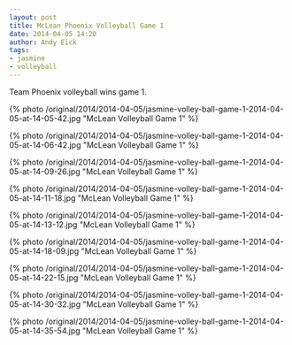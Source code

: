 ```yaml
---
layout: post
title: McLean Phoenix Volleyball Game 1
date: 2014-04-05 14:20
author: Andy Eick
tags: 
- jasmine
- volleyball
---
```

Team Phoenix volleyball wins game 1.

{% photo /original/2014/2014-04-05/jasmine-volley-ball-game-1-2014-04-05-at-14-05-42.jpg "McLean Volleyball Game 1" %}

{% photo /original/2014/2014-04-05/jasmine-volley-ball-game-1-2014-04-05-at-14-06-42.jpg "McLean Volleyball Game 1" %}

{% photo /original/2014/2014-04-05/jasmine-volley-ball-game-1-2014-04-05-at-14-09-26.jpg "McLean Volleyball Game 1" %}

{% photo /original/2014/2014-04-05/jasmine-volley-ball-game-1-2014-04-05-at-14-11-18.jpg "McLean Volleyball Game 1" %}

{% photo /original/2014/2014-04-05/jasmine-volley-ball-game-1-2014-04-05-at-14-13-12.jpg "McLean Volleyball Game 1" %}

{% photo /original/2014/2014-04-05/jasmine-volley-ball-game-1-2014-04-05-at-14-18-09.jpg "McLean Volleyball Game 1" %}

{% photo /original/2014/2014-04-05/jasmine-volley-ball-game-1-2014-04-05-at-14-22-15.jpg "McLean Volleyball Game 1" %}

{% photo /original/2014/2014-04-05/jasmine-volley-ball-game-1-2014-04-05-at-14-30-32.jpg "McLean Volleyball Game 1" %}

{% photo /original/2014/2014-04-05/jasmine-volley-ball-game-1-2014-04-05-at-14-35-54.jpg "McLean Volleyball Game 1" %}
